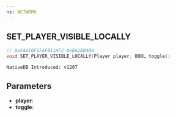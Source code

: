 ```yaml
---
ns: NETWORK
---
```

## SET_PLAYER_VISIBLE_LOCALLY

```c
// 0xFAA10F1FAFB11AF2 0xBA2BB4B4
void SET_PLAYER_VISIBLE_LOCALLY(Player player, BOOL toggle);
```

```
NativeDB Introduced: v1207
```

## Parameters
* **player**:
* **toggle**:
